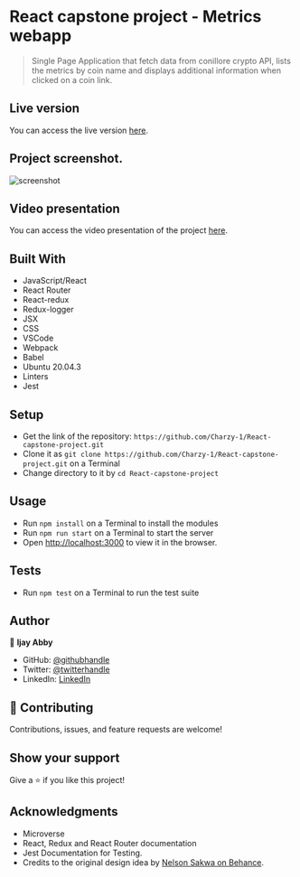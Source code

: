 # React capstone project - Metrics webapp

> Single Page Application that fetch data from conillore crypto API, lists the metrics by coin name and displays additional information when clicked on a coin link.

## Live version

You can access the live version [here](#).

## Project screenshot.

![screenshot](/public/images/Screenshot.jpegscreenshot.png)
## Video presentation

You can access the video presentation of the project [here](#).

## Built With

- JavaScript/React
- React Router
- React-redux
- Redux-logger
- JSX
- CSS
- VSCode
- Webpack
- Babel
- Ubuntu 20.04.3
- Linters
- Jest

## Setup

- Get the link of the repository: `https://github.com/Charzy-1/React-capstone-project.git`
- Clone it as `git clone https://github.com/Charzy-1/React-capstone-project.git` on a Terminal
- Change directory to it by `cd React-capstone-project`

## Usage

- Run `npm install` on a Terminal to install the modules
- Run `npm run start` on a Terminal to start the server 
- Open [http://localhost:3000](http://localhost:3000) to view it in the browser.

## Tests

- Run `npm test` on a Terminal to run the test suite

## Author

👤 **Ijay Abby**

- GitHub: [@githubhandle](https://github.com/Charzy-1)
- Twitter: [@twitterhandle](https://x.com/CharlyB124?t=DqI9VdevQ1kz7k3u2dOOtQ&s=08)
- LinkedIn: [LinkedIn](https://www.linkedin.com/in/charles-adikankwu)


## 🤝 Contributing

Contributions, issues, and feature requests are welcome!

## Show your support

Give a ⭐️ if you like this project!

## Acknowledgments

- Microverse
- React, Redux and React Router documentation
- Jest Documentation for Testing.
- Credits to the original design idea by [Nelson Sakwa on Behance](https://www.behance.net/sakwadesignstudio).